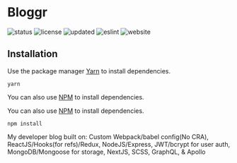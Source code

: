 # Bloggr

![status](https://img.shields.io/badge/Status-Up-blue)   ![license](https://img.shields.io/badge/License-MIT-brightgreen)          ![updated](https://img.shields.io/badge/Updated-Today-brightgreen )  ![eslint](https://img.shields.io/badge/eslint-^3.0.0-blue) ![website](https://img.shields.io/badge/Website-Offline-red)


## Installation

Use the package manager [Yarn](https://yarnpkg.com/lang/en/) to install dependencies.

```
yarn
```


You can also use [NPM](https://www.npmjs.com) to install dependencies.


You can also use [NPM](https://www.npmjs.com) to install dependencies.

```
npm install
```


My developer blog built on: Custom Webpack/babel config(No CRA), ReactJS/Hooks(for refs)/Redux, NodeJS/Express, JWT/bcrypt for user auth, MongoDB/Mongoose for storage, NextJS, SCSS, GraphQL, & Apollo
